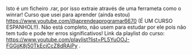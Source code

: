 Isto é um ficheiro .rar, por isso extraie através de uma ferrameta como o winrar!
Curso  que usei para aprender (ainda estou) https://www.youtube.com/@aprendeaprogramar6670 (É UM CURSO ESPANHOL!!).
Não está completo, não usem para estudar por ele pois não tem tudo e pode ter erros significativos!
Link da playlist do curso: https://www.youtube.com/playlist?list=PL5YuOOJ-FGGjjK8j50TkEcjCcZ8dRAiPy  .
